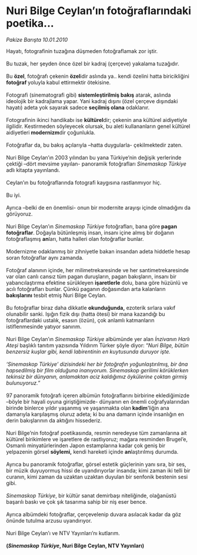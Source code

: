# Nuri Bilge Ceylan’ın fotoğraflarındaki poetika...

*Pakize Barışta 10.01.2010*

<div class="yazi">Hayatı, fotografinin tuzağına düşmeden fotoğraflamak zor iştir. <br/><br/>Bu tuzak, her şeyden önce özel bir kadraj (çerçeve) yakalama tuzağıdır. <br/><br/>Bu <b>özel</b>, fotoğrafı çekenin <b>özel</b>idir aslında ya.. kendi özelini hatta biricikliğini <b>fotoğraf </b>yoluyla kabul ettirmektir ötekisine. <br/><br/>Fotografi (sinematografi gibi) <b>sistemleştirilmiş bakış</b> atarak, aslında ideolojik bir kadrajlama yapar. Yani kadraj dışını (özel çerçeve dışındaki hayatı) adeta yok sayarak sadece <b>seçilmiş olana</b> odaklanır. <br/><br/>Fotografinin ikinci handikabı ise <b>kültürel</b>dir; çekenin ana kültürel aidiyetiyle ilgilidir. Kestirmeden söyleyecek olursak, bu aleti kullananların genel kültürel aidiyetleri<b> modernizm</b>dir çoğunlukla. <br/><br/>Fotoğraflar da, bu bakış açılarıyla –hatta duygularla- çekilmektedir zaten. <br/><br/>Nuri Bilge Ceylan’ın 2003 yılından bu yana Türkiye’nin değişik yerlerinde çektiği –dört mevsime yayılan- panoramik fotoğrafları<i> Sinemaskop Türkiye<b> </b></i>adlı kitapta yayınlandı. <br/><br/>Ceylan’ın bu fotoğraflarında fotografi kaygısına rastlanmıyor hiç. <br/><br/>Bu iyi. <br/><br/>Ayrıca –belki de en önemlisi- onun bir modernite arayışı içinde olmadığını da görüyoruz. <br/><br/>Nuri Bilge Ceylan’ın<i> Sinemaskop Türkiye</i> fotoğrafları, bana göre<b> pagan fotoğraflar</b>. Doğayla bütünleşmiş insan, insanı içine almış bir doğanın fotoğraflaşmış <b>an</b>ları, hatta halleri olan fotoğraflar bunlar. <br/><br/>Modernizme odaklanmış bir zihniyetle bakan insandan adeta hiddetle hesap soran fotoğraflar aynı zamanda. <br/><br/>Fotoğraf alanının içinde, her milimetrekaresinde ve her santimetrekaresinde var olan canlı cansız tüm pagan duruşların, pagan bakışların, insanı bir yabancılaştırma efektine sürükleyen <b>işaretlerle</b> dolu, bana göre hüzünlü ve acılı fotoğrafları bunlar. Çünkü paganın doğasından arta kalanların <b>bakışlarını</b> tesbit etmiş Nuri Bilge Ceylan. <br/><br/>Bu fotoğraflar biraz daha dikkatle <b>okunduğunda,</b> ezoterik sırlara vakıf olunabilir sanki. Işığın fizik dışı (hatta ötesi) bir mana kazandığı bu fotoğraflardaki ustalık, esasın (özün), çok anlamlı katmanların istiflenmesinde yatıyor sanırım. <br/><br/>Nuri Bilge Ceylan’ın<i> Sinemaskop Türkiye</i> albümünde yer alan <i>İnzivanın Harlı Ateşi </i>başlıklı tanıtım yazısında Yıldırım Türker şöyle diyor: “<i>Nuri Bilge, bütün benzersiz kuşlar gibi, kendi labirentinin en kuytusunda duruyor işte. <br/><br/>‘Sinemaskop Türkiye’ dizisindeki her bir fotoğrafın yoğunlaştırılmış, bir âna hapsedilmiş bir film olduğuna inanıyorum. Sinemaskop gerilimi körüklerken tekinsiz bir dünyanın, anlamaktan aciz kaldığımız öykülerine çoktan girmiş bulunuyoruz.”</i> <br/><br/>97 panoramik fotoğrafı içeren albümün fotoğraflarını birbirine eklediğimizde –böyle bir hayali oyuna giriştiğimizde- dünyanın en önemli coğrafyalarından birinde binlerce yıldır yaşanmış ve yaşanmakta olan<b> kadim</b>’liğin ana damarıyla karşılaşmış oluruz adeta; ki bu ana damarın içinde insanlığın en derin bakışlarının da aktığını hissederiz. <br/><br/>Nuri Bilge’nin fotoğraf poetikasında, resmin neredeyse tüm zamanlarına ait kültürel birikimlere ve işaretlere de rastlıyoruz; mağara resminden Brugel’e, Osmanlı minyatürlerinden Japon estamplarına kadar çok geniş bir yelpazenin görsel <b>söylemi,</b> kendi hareketi içinde <b>an</b>laştırılmış durumda. <br/><br/>Ayrıca bu panoramik fotoğraflar, görsel estetik güçlerinin yanı sıra, bir ses, bir müzik duyuyormuş hissi de uyandırıyorlar insanda; kimi zaman iki telli bir curanın, kimi zaman da uzaktan uzaktan duyulan bir senfonik bestenin sesi gibi.<i> <br/><br/>Sinemaskop Türkiye</i>, bir kültür sanat demirbaşı niteliğinde, olağanüstü başarılı baskı ve çok şık tasarıma sahip bir niş eser bence. <br/><br/>Ayrıca albümdeki fotoğraflar, çerçevelenip duvara asılacak kadar da göz önünde tutulma arzusu uyandırıyor. <br/><br/>Nuri Bilge Ceylan’ı ve NTV Yayınları’nı kutlarım.<b> <br/><br/>(<i>Sinemaskop Türkiye</i>, Nuri Bilge Ceylan, NTV Yayınları)</b>
</div>
